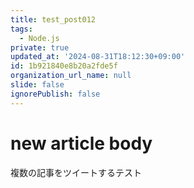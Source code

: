 ```yaml
---
title: test_post012
tags:
  - Node.js
private: true
updated_at: '2024-08-31T18:12:30+09:00'
id: 1b921840e8b20a2fde5f
organization_url_name: null
slide: false
ignorePublish: false
---
```

# new article body
複数の記事をツイートするテスト
